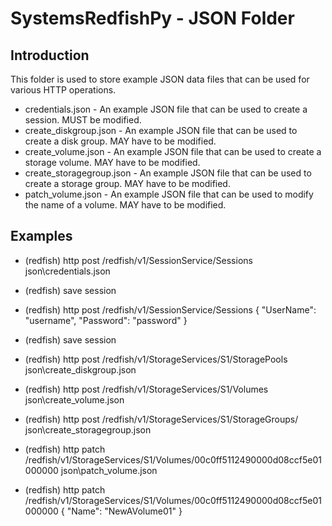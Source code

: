 # SystemsRedfishPy - JSON Folder

## Introduction

This folder is used to store example JSON data files that can be used for various HTTP operations.

* credentials.json - An example JSON file that can be used to create a session. MUST be modified.
* create_diskgroup.json - An example JSON file that can be used to create a disk group. MAY have to be modified.
* create_volume.json - An example JSON file that can be used to create a storage volume. MAY have to be modified.
* create_storagegroup.json - An example JSON file that can be used to create a storage group. MAY have to be modified.
* patch_volume.json - An example JSON file that can be used to modify the name of a volume. MAY have to be modified.

## Examples

* (redfish) http post /redfish/v1/SessionService/Sessions json\credentials.json
* (redfish) save session <id> <key>

* (redfish) http post /redfish/v1/SessionService/Sessions { "UserName": "username", "Password": "password" }
* (redfish) save session <id> <key>

* (redfish) http post /redfish/v1/StorageServices/S1/StoragePools json\create_diskgroup.json
* (redfish) http post /redfish/v1/StorageServices/S1/Volumes json\create_volume.json
* (redfish) http post /redfish/v1/StorageServices/S1/StorageGroups/ json\create_storagegroup.json

* (redfish) http patch /redfish/v1/StorageServices/S1/Volumes/00c0ff5112490000d08ccf5e01000000 json\patch_volume.json
* (redfish) http patch /redfish/v1/StorageServices/S1/Volumes/00c0ff5112490000d08ccf5e01000000 { "Name": "NewAVolume01" }

